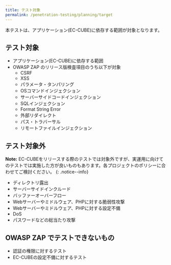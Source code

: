 ```yaml
---
title: テスト対象
permalink: /penetration-testing/planning/target
---
```

本テストは、アプリケーション(EC-CUBE)に依存する範囲が対象となります。

## テスト対象

- アプリケーション(EC-CUBE)に依存する範囲
- OWASP ZAP のリリース版検査項目のうち以下が対象
  - CSRF
  - XSS
  - パラメータ・タンパリング
  - OSコマンドインジェクション
  - サーバーサイドコードインジェクション
  - SQLインジェクション
  - Format String Error
  - 外部リダイレクト
  - パス・トラバーサル
  - リモートファイルインジェクション

## テスト対象外

**Note:** EC-CUBEをリリースする際のテストでは対象外ですが、実運用に向けてのテストでは実施した方が良いものもあります。各プロジェクトのポリシーに合わせてご検討ください。
{: .notice--info}

- ディレクトリ露出
- サーバーサイドインクルード
- バッファーオーバーフロー
- Webサーバーやミドルウェア、PHPに対する脆弱性攻撃
- Webサーバーやミドルウェア、PHPに対する設定不備
- DoS
- パスワードなどの総当たり攻撃

## OWASP ZAP でテストできないもの

- 認証の権限に対するテスト
- EC-CUBEの設定不備に対するテスト


